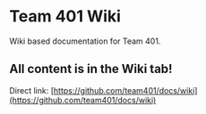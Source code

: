# Team 401 Wiki
Wiki based documentation for Team 401.

## All content is in the Wiki tab!
Direct link: [https://github.com/team401/docs/wiki](https://github.com/team401/docs/wiki)
